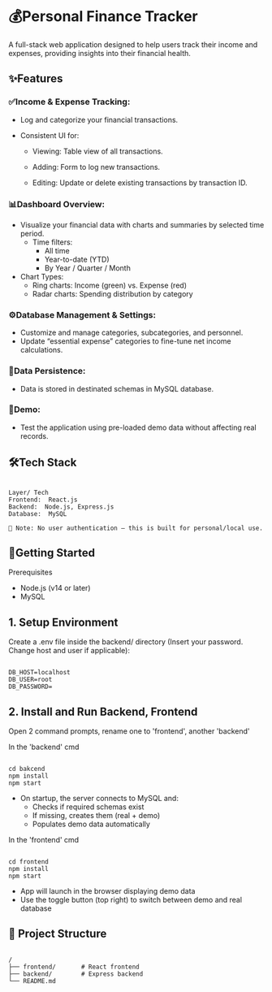 # 💰Personal Finance Tracker
A full-stack web application designed to help users track their income and expenses, providing insights into their financial health.

## ✨Features
### ✅Income & Expense Tracking: 

- Log and categorize your financial transactions.

- Consistent UI for:
  - Viewing: Table view of all transactions.

  - Adding: Form to log new transactions.
  
  - Editing: Update or delete existing transactions by transaction ID.

### 📊Dashboard Overview: 

- Visualize your financial data with charts and summaries by selected time period.
  - Time filters:
    - All time
    - Year-to-date (YTD)
    - By Year / Quarter / Month
- Chart Types:
  - Ring charts: Income (green) vs. Expense (red)
  - Radar charts: Spending distribution by category

### ⚙️Database Management & Settings: 

- Customize and manage categories, subcategories, and personnel.
- Update “essential expense” categories to fine-tune net income calculations.

### 💾Data Persistence: 
- Data is stored in destinated schemas in MySQL database.

### 🧪Demo:
- Test the application using pre-loaded demo data without affecting real records.

## 🛠️Tech Stack
<pre><code>
Layer/ Tech
Frontend:  React.js
Backend:  Node.js, Express.js
Database:  MySQL

🔐 Note: No user authentication — this is built for personal/local use.
</code></pre>

## 🚀Getting Started
Prerequisites
- Node.js (v14 or later)
- MySQL

## 1. Setup Environment
Create a .env file inside the backend/ directory (Insert your password. Change host and user if applicable):
<pre><code>
DB_HOST=localhost
DB_USER=root
DB_PASSWORD=
</code></pre>

## 2. Install and Run Backend, Frontend
Open 2 command prompts, rename one to 'frontend', another 'backend'

In the 'backend' cmd
<pre><code>
cd bakcend
npm install
npm start
</code></pre>
- On startup, the server connects to MySQL and:
  - Checks if required schemas exist
  - If missing, creates them (real + demo)
  - Populates demo data automatically

In the 'frontend' cmd
<pre><code>
cd frontend
npm install
npm start
</code></pre>
- App will launch in the browser displaying demo data
- Use the toggle button (top right) to switch between demo and real database

## 📂 Project Structure
<pre><code>
/
├── frontend/       # React frontend
├── backend/        # Express backend
└── README.md
</code></pre>
